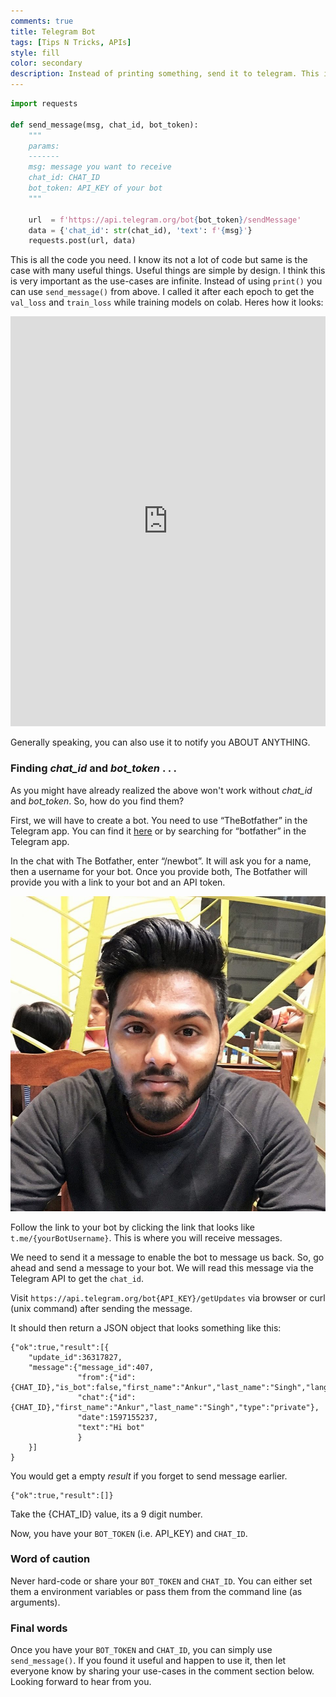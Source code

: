 ```yaml
---
comments: true
title: Telegram Bot
tags: [Tips N Tricks, APIs]
style: fill
color: secondary
description: Instead of printing something, send it to telegram. This is very useful if you have remote machines for training.
---
```


```python
import requests

def send_message(msg, chat_id, bot_token):
    """
    params:
    -------
    msg: message you want to receive
    chat_id: CHAT_ID
    bot_token: API_KEY of your bot
    """

    url  = f'https://api.telegram.org/bot{bot_token}/sendMessage'
    data = {'chat_id': str(chat_id), 'text': f'{msg}'}
    requests.post(url, data)
```

This is all the code you need. I know its not a lot of code but same is the case with many useful things. Useful things are simple by design. I think this is very important as the use-cases are infinite. Instead of using `print()` you can use `send_message()` from above. I called it after each epoch to get the `val_loss` and `train_loss` while training models on colab. Heres how it looks:

<iframe src="https://www.linkedin.com/embed/feed/update/urn:li:share:6698874678859112448" height="656" width="504" frameborder="0" allowfullscreen="" title="Embedded post"></iframe>

Generally speaking, you can also use it to notify you ABOUT ANYTHING.

### Finding *chat_id* and *bot_token* . . . 

As you might have already realized the above won't work without *chat_id* and *bot_token*. So, how do you find them?

First, we will have to create a bot. You need to use “TheBotfather” in the Telegram app. You can find it [here](https://telegram.me/botfather) or by searching for “botfather” in the Telegram app.

In the chat with The Botfather, enter “/newbot”. It will ask you for a name, then a username for your bot. Once you provide both, The Botfather will provide you with a link to your bot and an API token.

![image](assets/ankur.jpg)

Follow the link to your bot by clicking the link that looks like `t.me/{yourBotUsername}`. This is where you will receive messages.

We need to send it a message to enable the bot to message us back. So, go ahead and send a message to your bot. We will read this message via the Telegram API to get the `chat_id`.

Visit `https://api.telegram.org/bot{API_KEY}/getUpdates` via browser or curl (unix command) after sending the message. 

It should then return a JSON object that looks something like this:

```
{"ok":true,"result":[{
    "update_id":36317827,
    "message":{"message_id":407,
               "from":{"id":{CHAT_ID},"is_bot":false,"first_name":"Ankur","last_name":"Singh","language_code":"en"},
               "chat":{"id":{CHAT_ID},"first_name":"Ankur","last_name":"Singh","type":"private"},
               "date":1597155237,
               "text":"Hi bot"
               }
    }]
}
```

You would get a empty *result* if you forget to send message earlier.

```
{"ok":true,"result":[]}
```

Take the {CHAT_ID} value, its a 9 digit number.

Now, you have your `BOT_TOKEN` (i.e. API_KEY) and `CHAT_ID`.

### Word of caution
Never hard-code or share your `BOT_TOKEN` and `CHAT_ID`. You can either set them a environment variables or pass them from the command line (as arguments).

### Final words
Once you have your `BOT_TOKEN` and `CHAT_ID`, you can simply use `send_message()`. 
If you found it useful and happen to use it, then let everyone know by sharing your use-cases in the comment section below. Looking forward to hear from you.
